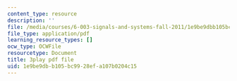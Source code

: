 ```yaml
---
content_type: resource
description: ''
file: /media/courses/6-003-signals-and-systems-fall-2011/1e9be9dbb105bc9928efa107b0204c15_iI-ejO9hczw.pdf
file_type: application/pdf
learning_resource_types: []
ocw_type: OCWFile
resourcetype: Document
title: 3play pdf file
uid: 1e9be9db-b105-bc99-28ef-a107b0204c15
---
```

